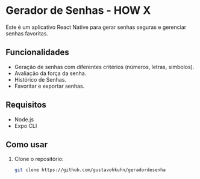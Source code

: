 # Gerador de Senhas - HOW X

Este é um aplicativo React Native para gerar senhas seguras e gerenciar senhas favoritas.

## Funcionalidades
- Geração de senhas com diferentes critérios (números, letras, símbolos).
- Avaliação da força da senha.
- Histórico de Senhas.
- Favoritar e exportar senhas.

## Requisitos
- Node.js
- Expo CLI

## Como usar
1. Clone o repositório:
   ```bash
   git clone https://github.com/gustavohkuhn/geradordesenha
